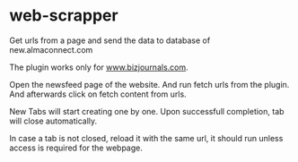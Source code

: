# web-scrapper

Get urls from a page and send the data to database of new.almaconnect.com

The plugin works only for www.bizjournals.com. 

Open the newsfeed page of the website. And run fetch urls from the plugin. And afterwards click on fetch content from urls. 

New Tabs will start creating one by one. Upon successfull completion, tab will close automatically.

In case a tab is not closed, reload it with the same url, it should run unless access is required for the webpage.
